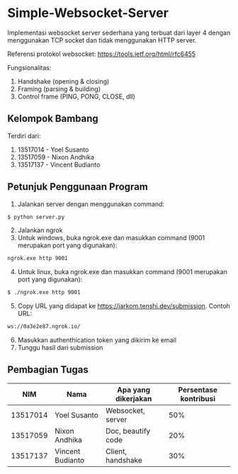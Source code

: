 # Simple-Websocket-Server

Implementasi websocket server sederhana yang terbuat dari layer 4 dengan menggunakan TCP
socket dan tidak menggunakan HTTP server. 

Referensi protokol websocket: https://tools.ietf.org/html/rfc6455 

Fungsionalitas:
1. Handshake (opening & closing)
2. Framing (parsing & building)
3. Control frame (PING, PONG, CLOSE, dll)

## Kelompok Bambang
Terdiri dari:
1. 13517014 - Yoel Susanto
2. 13517059 - Nixon Andhika
3. 13517137 - Vincent Budianto

## Petunjuk Penggunaan Program
1. Jalankan server dengan menggunakan command:
```sh
$ python server.py
```
2. Jalankan ngrok
3. Untuk windows, buka ngrok.exe dan masukkan command (9001 merupakan port yang digunakan):
```sh
ngrok.exe http 9001
```
4. Untuk linux, buka ngrok.exe dan masukkan command (9001 merupakan port yang digunakan):
```sh
$ ./ngrok.exe http 9001
```
5. Copy URL yang didapat ke https://jarkom.tenshi.dev/submission. Contoh URL:
```sh
ws://0a3e2e87.ngrok.io/
```
6. Masukkan authenthication token yang dikirim ke email
7. Tunggu hasil dari submission

## Pembagian Tugas
| NIM      | Nama            | Apa yang dikerjakan     | Persentase kontribusi |
| -------- | --------------- | ----------------------- | --------------------- |
| 13517014 | Yoel Susanto    | Websocket, server       | 50%                   |
| 13517059 | Nixon Andhika   | Doc, beautify code      | 20%                   |
| 13517137 | Vincent Budianto| Client, handshake       | 30%                   |